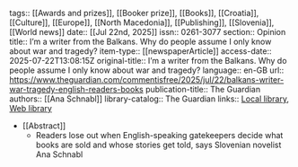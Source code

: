 tags:: [[Awards and prizes]], [[Booker prize]], [[Books]], [[Croatia]], [[Culture]], [[Europe]], [[North Macedonia]], [[Publishing]], [[Slovenia]], [[World news]]
date:: [[Jul 22nd, 2025]]
issn:: 0261-3077
section:: Opinion
title:: I’m a writer from the Balkans. Why do people assume I only know about war and tragedy?
item-type:: [[newspaperArticle]]
access-date:: 2025-07-22T13:08:15Z
original-title:: I’m a writer from the Balkans. Why do people assume I only know about war and tragedy?
language:: en-GB
url:: https://www.theguardian.com/commentisfree/2025/jul/22/balkans-writer-war-tragedy-english-readers-books
publication-title:: The Guardian
authors:: [[Ana Schnabl]]
library-catalog:: The Guardian
links:: [Local library](zotero://select/library/items/IL2FC9LJ), [Web library](https://www.zotero.org/users/46463/items/IL2FC9LJ)

- [[Abstract]]
	- Readers lose out when English-speaking gatekeepers decide what books are sold and whose stories get told, says Slovenian novelist Ana Schnabl